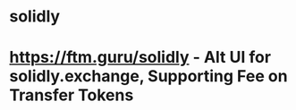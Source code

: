 # solidly
# https://ftm.guru/solidly - Alt UI for solidly.exchange, Supporting Fee on Transfer Tokens
